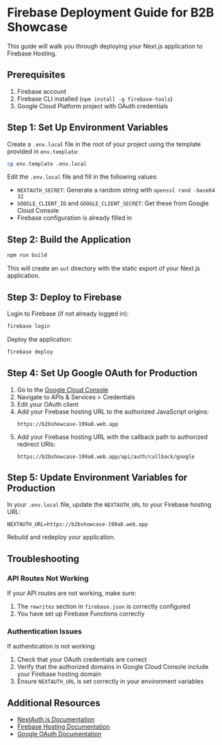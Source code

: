 # Firebase Deployment Guide for B2B Showcase

This guide will walk you through deploying your Next.js application to Firebase Hosting.

## Prerequisites

1. Firebase account
2. Firebase CLI installed (`npm install -g firebase-tools`)
3. Google Cloud Platform project with OAuth credentials

## Step 1: Set Up Environment Variables

Create a `.env.local` file in the root of your project using the template provided in `env.template`:

```bash
cp env.template .env.local
```

Edit the `.env.local` file and fill in the following values:

- `NEXTAUTH_SECRET`: Generate a random string with `openssl rand -base64 32`
- `GOOGLE_CLIENT_ID` and `GOOGLE_CLIENT_SECRET`: Get these from Google Cloud Console
- Firebase configuration is already filled in

## Step 2: Build the Application

```bash
npm run build
```

This will create an `out` directory with the static export of your Next.js application.

## Step 3: Deploy to Firebase

Login to Firebase (if not already logged in):

```bash
firebase login
```

Deploy the application:

```bash
firebase deploy
```

## Step 4: Set Up Google OAuth for Production

1. Go to the [Google Cloud Console](https://console.cloud.google.com/)
2. Navigate to APIs & Services > Credentials
3. Edit your OAuth client
4. Add your Firebase hosting URL to the authorized JavaScript origins:
   ```
   https://b2bshowcase-199a8.web.app
   ```
5. Add your Firebase hosting URL with the callback path to authorized redirect URIs:
   ```
   https://b2bshowcase-199a8.web.app/api/auth/callback/google
   ```

## Step 5: Update Environment Variables for Production

In your `.env.local` file, update the `NEXTAUTH_URL` to your Firebase hosting URL:

```
NEXTAUTH_URL=https://b2bshowcase-199a8.web.app
```

Rebuild and redeploy your application.

## Troubleshooting

### API Routes Not Working

If your API routes are not working, make sure:

1. The `rewrites` section in `firebase.json` is correctly configured
2. You have set up Firebase Functions correctly

### Authentication Issues

If authentication is not working:

1. Check that your OAuth credentials are correct
2. Verify that the authorized domains in Google Cloud Console include your Firebase hosting domain
3. Ensure `NEXTAUTH_URL` is set correctly in your environment variables

## Additional Resources

- [NextAuth.js Documentation](https://next-auth.js.org/)
- [Firebase Hosting Documentation](https://firebase.google.com/docs/hosting)
- [Google OAuth Documentation](https://developers.google.com/identity/protocols/oauth2)
